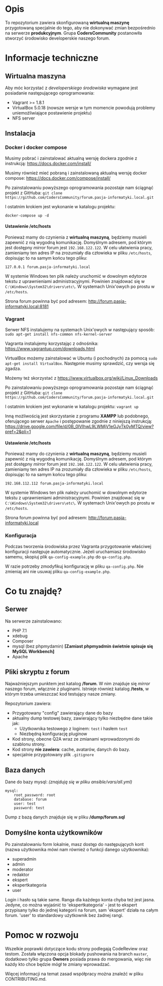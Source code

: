 # Opis
To repozytorium zawiera skonfigurowaną **wirtualną maszynę** przygotowaną specjalnie do tego, aby nie dokonywać zmian bezpośrednio na serwerze **produkcyjnym**.
Grupa **CodersCommunity** postanowiła stworzyć środowisko developerskie naszego forum.

# Informacje techniczne
## Wirtualna maszyna
Aby móc korzystać z *developerskiego środowiska* wymagane jest posiadanie następującego oprogramowania:

 - Vagrant >= 1.8.1
 - VirtualBox 5.0.18 (nowsze wersje w tym momencie powodują problemy uniemożliwiające postawienie projektu)
 - NFS server

## Instalacja
### Docker i docker compose

Musimy pobrać i zainstalować aktualną wersję dockera zgodnie z instrukcją: https://docs.docker.com/install/

Musimy również mieć pobraną i zainstalowaną aktualną wersję docker compose: https://docs.docker.com/compose/install/

Po zainstalowaniu powyższego oprogramowania pozostaje nam ściągnąć projekt z GitHuba:
```git clone https://github.com/CodersCommunity/forum.pasja-informatyki.local.git```

I ostatnim krokiem jest wykonanie w katalogu projektu:
```
docker-compose up -d
```
#### Ustawienie /etc/hosts
Ponieważ mamy do czynienia z **wirtualną maszyną**, będziemy musieli zapewnić z nią wygodną komunikację. Domyślnym adresem, pod którym jest dostępny *mirror* forum jest ```192.168.122.122```.
W celu ułatwienia pracy, zamieniamy ten adres IP na zrozumiały dla człowieka w pliku ```/etc/hosts```, dopisując to na samym końcu tego pliku:
```
127.0.0.1 forum.pasja-informatyki.local
```

W systemie Windows ten plik należy uruchomić w dowolnym edytorze tekstu z uprawnieniami administracyjnymi. Powinien znajdować się w ```C:\Windows\System32\drivers\etc\```.
W systemach Unix'owych po prostu w ```/etc/hosts```.

Strona forum powinna być pod adresem: http://forum.pasja-informatyki.local:8181

### Vagrant
Serwer NFS instalujemy na systemach Unix'owych w następujący sposób:
```sudo apt-get install nfs-common nfs-kernel-server```

Vagranta instalujemy korzystając z odnośnika: https://www.vagrantup.com/downloads.html

VirtualBox możemy zainstalować w Ubuntu (i pochodnych) za pomocą
```sudo apt-get install VirtualBox```. Następnie musimy sprawdzić, czy wersja się zgadza.

Możemy też skorzystać z https://www.virtualbox.org/wiki/Linux_Downloads

Po zainstalowaniu powyższego oprogramowania pozostaje nam ściągnąć projekt z GitHuba:
```git clone https://github.com/CodersCommunity/forum.pasja-informatyki.local.git```

I ostatnim krokiem jest wykonanie w katalogu projektu:
```vagrant up```

Inną możliwością jest skorzystanie z programu **XAMPP** lub podobnego, oferującego serwer ```Apache``` i postępowanie zgodnie z niniejszą instrukcją: https://drive.google.com/file/d/0B_0lVIhwL9LWMjV1eGJyTk0yMTQ/view?pref=2&pli=1

#### Ustawienie /etc/hosts
Ponieważ mamy do czynienia z **wirtualną maszyną**, będziemy musieli zapewnić z nią wygodną komunikację. Domyślnym adresem, pod którym jest dostępny *mirror* forum jest ```192.168.122.122```.
W celu ułatwienia pracy, zamieniamy ten adres IP na zrozumiały dla człowieka w pliku ```/etc/hosts```, dopisując to na samym końcu tego pliku:
```
192.168.112.112 forum.pasja-informatyki.local
```

W systemie Windows ten plik należy uruchomić w dowolnym edytorze tekstu z uprawnieniami administracyjnymi. Powinien znajdować się w ```C:\Windows\System32\drivers\etc\```.
W systemach Unix'owych po prostu w ```/etc/hosts```.

Strona forum powinna być pod adresem: http://forum.pasja-informatyki.local

### Konfiguracja
Podczas tworzenia środowiska przez Vagranta przygotowanie właściwej konfiguracji następuje automatycznie. Jeżeli uruchamiasz środowisko samemu, skopiuj plik `qa-config-example.php` do `qa-config.php`.

W razie potrzeby zmodyfikuj konfigurację w pliku `qa-config.php`. Nie zmieniaj ani nie usuwaj pliku `qa-config-example.php`.

# Co tu znajdę?
## Serwer
Na serwerze zainstalowano:

 - PHP 7.1
 - xdebug
 - Composer
 - mysql (bez phpmydamin) **[Zamiast phpmyadmin świetnie spisuje się MySQL Workbench]**
 - Apache

## Pliki skryptu z forum
Najważniejszym punktem jest katalog **/forum**. W nim znajduje się *mirror* naszego forum, włącznie z pluginami.
Istnieje również katalog **/tests**, w którym trzeba umieszczać kod testujący nasze zmiany.

Repozytorium zawiera:

 - Przygotowany "config" zawierający dane do bazy
 - aktualny dump testowej bazy, zawierający tylko niezbędne dane takie jak:
   - Użytkownika testowego z loginem: `test` i hasłem `test`
   - Niezbędną konfigurację pluginow
 - Kod strony, obecne Q2A wraz ze zmianami wprowadzonymi do szablonu strony.
  - Kod strony **nie zawiera**: cache, avatarów, danych do bazy.
  - specjalnie przygotowany plik `.gitignore`

## Baza danych
Dane do bazy mysql:
*(znajdują się w pliku ansible/vars/all.yml)*

```
mysql:
    root_password: root
    database: forum
    user: test
    password: test
```

Dump z bazą danych znajduje się w pliku **/dump/forum.sql**

## Domyślne konta użytkowników

Po zainstalowaniu form lokalnie, masz dostęp do następujących kont (nazwa użytkownika mówi nam również o funkcji danego użytkownika):

 * superadmin
 * admin
 * moderator
 * redaktor
 * ekspert
 * ekspertkategoria
 * user

Login i hasło są takie same.
Ranga dla każdego konta chyba też jest jasna.
Jedyne, co można wyjaśnić to 'ekspertkategoria' - jest to ekspert przypisany tylko do jednej kategorii na forum, sam 'ekspert' działa na całym forum.
'user' to standardowy użytkownik bez żadnej rangi.

# Pomoc w rozwoju
Wszelkie poprawki dotyczące kodu strony podlegają CodeReview oraz testom.
Została włączona opcja blokady pushowania na branch `master`, dodatkowo tylko grupa **Owners** posiada prawa do mergowania, więc nie każdy kto chce będzie mógł te zmiany wprowadzać.

Więcej informacji na temat zasad współpracy można znaleźć w pliku CONTRIBUTING.md.
